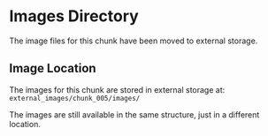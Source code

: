 # Images Directory

The image files for this chunk have been moved to external storage.

## Image Location
The images for this chunk are stored in external storage at:
`external_images/chunk_005/images/`

The images are still available in the same structure, just in a different location.
